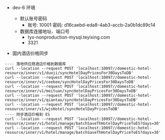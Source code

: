 - dev-6 环境
  - 默认账号密码
    - 账号: 10001  密码: d16caebd-eda8-4ab3-accb-2a0b1dc89c14
  - 数据库连接地址、端口号
    - tyx-nonproduction-mysql.teyixing.com
    - 3321

- 国内酒店价格同步
```
---- 落地供应商酒店价格到数据库
curl --location --request POST 'localhost:10097//domestic-hotel-resource/inner/v1/duoji/syncHotelDayPricesFor30DaysToDB'
curl --location --request POST 'localhost:10097//domestic-hotel-resource/inner/v1/ceekee/syncHotelDayPricesFor30DaysToDB'
curl --location --request POST 'localhost:10097//domestic-hotel-resource/inner/v1/meituan/syncHotelDayPricesFor30DaysToDB'
curl --location --request POST 'localhost:10097//domestic-hotel-resource/inner/v1/qiantao/syncHotelDayPricesFor30DaysToDB'
curl --location --request POST 'localhost:10097//domestic-hotel-resource/inner/v1/wjsHotel/syncHotelDayPricesToDB'
---- 同步酒店价格到 ES
curl --location --request POST 'localhost:10097//domestic-hotel-resource/inner/v1/hotel/manage/batchSaveThHotelDayPriceToES?days=30'
curl --location --request POST 'localhost:10097//domestic-hotel-resource/inner/v1/hotel/manage/batchSaveThHotelDayPriceToES?days=30'
```